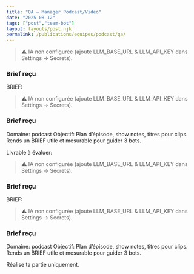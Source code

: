 ```yaml
---
title: "QA — Manager Podcast/Video"
date: "2025-08-12"
tags: ["post","team-bot"]
layout: layouts/post.njk
permalink: /publications/equipes/podcast/qa/
---
```

> ⚠️ IA non configurée (ajoute LLM_BASE_URL & LLM_API_KEY dans Settings → Secrets).

### Brief reçu
BRIEF:
> ⚠️ IA non configurée (ajoute LLM_BASE_URL & LLM_API_KEY dans Settings → Secrets).

### Brief reçu
Domaine: podcast
Objectif: Plan d’épisode, show notes, titres pour clips.
Rends un BRIEF utile et mesurable pour guider 3 bots.

Livrable à évaluer:
> ⚠️ IA non configurée (ajoute LLM_BASE_URL & LLM_API_KEY dans Settings → Secrets).

### Brief reçu
BRIEF:
> ⚠️ IA non configurée (ajoute LLM_BASE_URL & LLM_API_KEY dans Settings → Secrets).

### Brief reçu
Domaine: podcast
Objectif: Plan d’épisode, show notes, titres pour clips.
Rends un BRIEF utile et mesurable pour guider 3 bots.

Réalise ta partie uniquement.